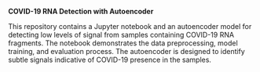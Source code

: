 **COVID-19 RNA Detection with Autoencoder**

This repository contains a Jupyter notebook and an autoencoder model for detecting low levels of signal from samples containing COVID-19 RNA fragments. The notebook demonstrates the data preprocessing, model training, and evaluation process. The autoencoder is designed to identify subtle signals indicative of COVID-19 presence in the samples.
